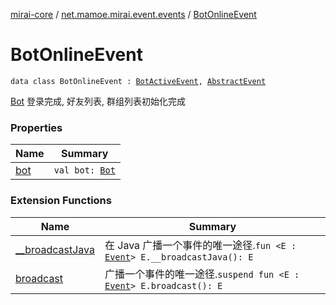 [mirai-core](../../index.md) / [net.mamoe.mirai.event.events](../index.md) / [BotOnlineEvent](./index.md)

# BotOnlineEvent

`data class BotOnlineEvent : `[`BotActiveEvent`](../-bot-active-event.md)`, `[`AbstractEvent`](../../net.mamoe.mirai.event/-abstract-event/index.md)

[Bot](../../net.mamoe.mirai/-bot/index.md) 登录完成, 好友列表, 群组列表初始化完成

### Properties

| Name | Summary |
|---|---|
| [bot](bot.md) | `val bot: `[`Bot`](../../net.mamoe.mirai/-bot/index.md) |

### Extension Functions

| Name | Summary |
|---|---|
| [__broadcastJava](../../net.mamoe.mirai.event/__broadcast-java.md) | 在 Java 广播一个事件的唯一途径.`fun <E : `[`Event`](../../net.mamoe.mirai.event/-event/index.md)`> E.__broadcastJava(): E` |
| [broadcast](../../net.mamoe.mirai.event/broadcast.md) | 广播一个事件的唯一途径.`suspend fun <E : `[`Event`](../../net.mamoe.mirai.event/-event/index.md)`> E.broadcast(): E` |
